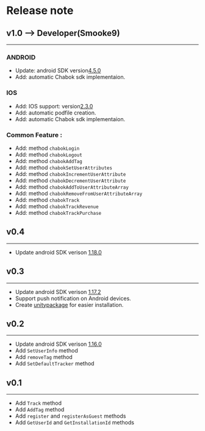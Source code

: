 # Release note

## v1.0  --> Developer(Smooke9)
--------------------------------------------------------------------------------------------
###  ANDROID   ###
- Update: android SDK version[4.5.0](https://doc.chabok.io/android/release-note.html#%D9%86%D8%B3%D8%AE%D9%87-%DB%B3%DB%B5%DB%B0---%DB%B1%DB%B3%DB%B9%DB%B9%DB%B0%DB%B9%DB%B0%DB%B4)
- Add: automatic Chabok sdk implementaion.

###  IOS       ###
- Add: IOS support: version[2.3.0](https://doc.chabok.io/ios/release-note.html#%D9%86%D8%B3%D8%AE%D9%87-%DB%B2%DB%B3%DB%B0---%DB%B1%DB%B3%DB%B9%DB%B9%DB%B1%DB%B0%DB%B1%DB%B3)
- Add: automatic podfile creation.
- Add: automatic Chabok sdk implementaion.


### Common Feature :
- Add: method `chabokLogin`
- Add: method `chabokLogout`
- Add: method `chabokAddTag`
- Add: method `chabokSetUserAttributes`
- Add: method `chabokIncrementUserAttribute`
- Add: method `chabokDecrementUserAttribute`
- Add: method `chabokAddToUserAttributeArray`
- Add: method `chabokRemoveFromUserAttributeArray`
- Add: method `chabokTrack`
- Add: method `chabokTrackRevenue`
- Add: method `chabokTrackPurchase`


## v0.4
--------------------------------------------------------------------------------------------
- Update android SDK verison [1.18.0](https://doc.chabok.io/android/release-note.html#%D9%86%D8%B3%D8%AE%D9%87-%DB%B2%DB%B1%DB%B8%DB%B0---%DB%B1%DB%B3%DB%B9%DB%B8%DB%B0%DB%B6%DB%B1%DB%B2)


## v0.3
---------------------------------------------------------------------------------------------
- Update android SDK verison [1.17.2](https://doc.chabokpush.com/android/release-note.html#%D9%86%D8%B3%D8%AE%D9%87-%DB%B2%DB%B1%DB%B7%DB%B2---%DB%B1%DB%B3%DB%B9%DB%B8%DB%B0%DB%B5%DB%B1%DB%B4)
- Support push notification on Android devices.
- Create [unitypackage](https://github.com/chabokpush/chabok-starter-unity/raw/master/chabok-unity.unitypackage) for easier installation.


## v0.2
--------------------------------------------------------------------------------------------
- Update android SDK verison [1.16.0](https://doc.chabokpush.com/android/release-note.html#%D9%86%D8%B3%D8%AE%D9%87-%DB%B2%DB%B1%DB%B6%DB%B0---%DB%B1%DB%B3%DB%B9%DB%B8%DB%B0%DB%B2%DB%B1%DB%B8)
- Add `SetUserInfo` method
- Add `removeTag` method
- Add `SetDefaultTracker` method


## v0.1
--------------------------------------------------------------------------------------------
- Add `Track` method
- Add `AddTag` method
- Add `register` and `registerAsGuest` methods
- Add `GetUserId` and `GetInstallationId` methods
